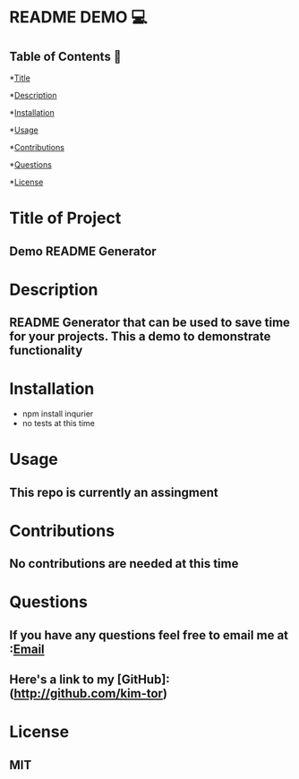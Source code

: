
  
  
  README DEMO :computer:
  ============

  ## Table of Contents :page_with_curl:

  *[Title](#title)

  *[Description](#description)

  *[Installation](#installation)

  *[Usage](#usage)

  *[Contributions](#contributions)

  *[Questions](#questions)

  *[License](#license)
    
  # Title of Project

  ## Demo README Generator

  # Description
  ## README Generator that can be used to save time for your projects. This a demo to demonstrate functionality

  # Installation
  * npm install inqurier 
  * no tests at this time

  # Usage
  ## This repo is currently an assingment
    
  # Contributions
  ## No contributions are needed at this time

  # Questions
  ## If you have any questions feel free to email me at :[Email](kimberley.5118@gmail.com)
  ## Here's a link to my [GitHub]:(http://github.com/kim-tor)

  # License
  ## MIT


